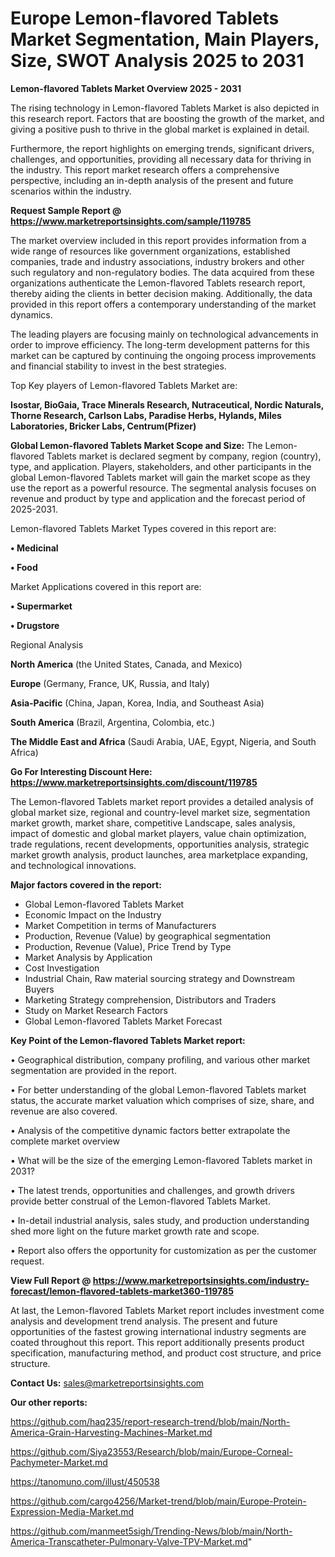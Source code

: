 # Europe Lemon-flavored Tablets Market Segmentation, Main Players, Size, SWOT Analysis 2025 to 2031

<Strong> Lemon-flavored Tablets Market Overview 2025 - 2031</strong>

The rising technology in Lemon-flavored Tablets Market is also depicted in this research report. Factors that are boosting the growth of the market, and giving a positive push to thrive in the global market is explained in detail.

Furthermore, the report highlights on emerging trends, significant drivers, challenges, and opportunities, providing all necessary data for thriving in the industry. This report market research offers a comprehensive perspective, including an in-depth analysis of the present and future scenarios within the industry.

<strong>Request Sample Report @ <a href=https://www.marketreportsinsights.com/sample/119785>https://www.marketreportsinsights.com/sample/119785</a></strong>

The market overview included in this report provides information from a wide range of resources like government organizations, established companies, trade and industry associations, industry brokers and other such regulatory and non-regulatory bodies. The data acquired from these organizations authenticate the Lemon-flavored Tablets research report, thereby aiding the clients in better decision making. Additionally, the data provided in this report offers a contemporary understanding of the market dynamics.

The leading players are focusing mainly on technological advancements in order to improve efficiency. The long-term development patterns for this market can be captured by continuing the ongoing process improvements and financial stability to invest in the best strategies.

Top Key players of Lemon-flavored Tablets Market are:

<strong>Isostar, BioGaia, Trace Minerals Research, Nutraceutical, Nordic Naturals, Thorne Research, Carlson Labs, Paradise Herbs, Hylands, Miles Laboratories, Bricker Labs, Centrum(Pfizer)</strong>

<strong><b>Global Lemon-flavored Tablets Market Scope and Size:</b></strong>
The Lemon-flavored Tablets market is declared segment by company, region (country), type, and application. Players, stakeholders, and other participants in the global Lemon-flavored Tablets market will gain the market scope as they use the report as a powerful resource. The segmental analysis focuses on revenue and product by type and application and the forecast period of 2025-2031.

Lemon-flavored Tablets Market Types covered in this report are:

<strong>• Medicinal

• Food</strong>

Market Applications covered in this report are:

<strong>• Supermarket

• Drugstore</strong> 

Regional Analysis

<strong>North America</strong> (the United States, Canada, and Mexico)

<strong>Europe</strong> (Germany, France, UK, Russia, and Italy)

<strong>Asia-Pacific</strong> (China, Japan, Korea, India, and Southeast Asia)

<strong>South America</strong> (Brazil, Argentina, Colombia, etc.)

<strong>The Middle East and Africa</strong> (Saudi Arabia, UAE, Egypt, Nigeria, and South Africa)

<strong>Go For Interesting Discount Here: <a href=https://www.marketreportsinsights.com/discount/119785>https://www.marketreportsinsights.com/discount/119785</a></strong>

The Lemon-flavored Tablets market report provides a detailed analysis of global market size, regional and country-level market size, segmentation market growth, market share, competitive Landscape, sales analysis, impact of domestic and global market players, value chain optimization, trade regulations, recent developments, opportunities analysis, strategic market growth analysis, product launches, area marketplace expanding, and technological innovations.

<strong><b>Major factors covered in the report:</b></strong>
<ul>
  <li>Global Lemon-flavored Tablets Market </li>
  <li>Economic Impact on the Industry</li>
  <li>Market Competition in terms of Manufacturers</li>
  <li>Production, Revenue (Value) by geographical segmentation</li>
  <li>Production, Revenue (Value), Price Trend by Type</li>
  <li>Market Analysis by Application</li>
  <li>Cost Investigation</li>
  <li>Industrial Chain, Raw material sourcing strategy and Downstream Buyers</li>
  <li>Marketing Strategy comprehension, Distributors and Traders</li>
  <li>Study on Market Research Factors</li>
  <li>Global Lemon-flavored Tablets Market Forecast</li>
</ul>

<strong><b>Key Point of the Lemon-flavored Tablets Market report:</b></strong>

• Geographical distribution, company profiling, and various other market segmentation are provided in the report.

• For better understanding of the global Lemon-flavored Tablets market status, the accurate market valuation which comprises of size, share, and revenue are also covered.

• Analysis of the competitive dynamic factors better extrapolate the complete market overview

• What will be the size of the emerging Lemon-flavored Tablets market in 2031?

• The latest trends, opportunities and challenges, and growth drivers provide better construal of the Lemon-flavored Tablets Market.

• In-detail industrial analysis, sales study, and production understanding shed more light on the future market growth rate and scope.

• Report also offers the opportunity for customization as per the customer request.

<strong><b>View Full Report @ <a href=https://www.marketreportsinsights.com/industry-forecast/lemon-flavored-tablets-market360-119785>https://www.marketreportsinsights.com/industry-forecast/lemon-flavored-tablets-market360-119785</a></b></strong>


At last, the Lemon-flavored Tablets Market report includes investment come analysis and development trend analysis. The present and future opportunities of the fastest growing international industry segments are coated throughout this report. This report additionally presents product specification, manufacturing method, and product cost structure, and price structure.

<strong>Contact Us:</strong>
sales@marketreportsinsights.com

<strong>Our other reports:</strong>

<a href=https://github.com/haq235/report-research-trend/blob/main/North-America-Grain-Harvesting-Machines-Market.md>https://github.com/haq235/report-research-trend/blob/main/North-America-Grain-Harvesting-Machines-Market.md</a>

<a href=https://github.com/Siya23553/Research/blob/main/Europe-Corneal-Pachymeter-Market.md>https://github.com/Siya23553/Research/blob/main/Europe-Corneal-Pachymeter-Market.md</a>

<a href=https://tanomuno.com/illust/450538>https://tanomuno.com/illust/450538</a>

<a href=https://github.com/cargo4256/Market-trend/blob/main/Europe-Protein-Expression-Media-Market.md>https://github.com/cargo4256/Market-trend/blob/main/Europe-Protein-Expression-Media-Market.md</a>

<a href=https://github.com/manmeet5sigh/Trending-News/blob/main/North-America-Transcatheter-Pulmonary-Valve-TPV-Market.md>https://github.com/manmeet5sigh/Trending-News/blob/main/North-America-Transcatheter-Pulmonary-Valve-TPV-Market.md</a>"

